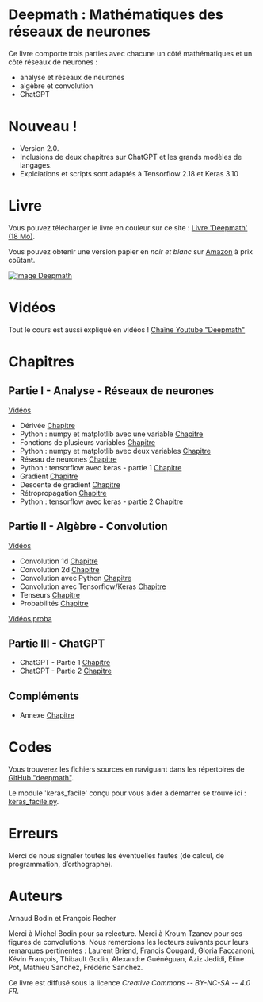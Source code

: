 
Deepmath : Mathématiques des réseaux de neurones
================================================

Ce livre comporte trois parties avec chacune un côté mathématiques et un côté réseaux de neurones :

* analyse et réseaux de neurones
* algèbre et convolution
* ChatGPT


Nouveau !
=========

* Version 2.0. 
* Inclusions de deux chapitres sur ChatGPT et les  grands modèles de langages.
* Explciations et scripts sont adaptés à Tensorflow 2.18 et Keras 3.10


Livre
=====

Vous pouvez télécharger le livre en couleur sur ce site : [Livre 'Deepmath' (18 Mo)](livre-deepmath.pdf).

Vous pouvez obtenir une version papier en *noir et blanc* sur [Amazon](https://www.amazon.fr/dp/B08TRRNBMQ/) à prix coûtant.

[![Image Deepmath](divers/img_deepmath_medium.png "Image Deepmath")](https://www.amazon.fr/dp/B08TRRNBMQ/)

Vidéos
======

Tout le cours est aussi expliqué en vidéos ! [Chaîne Youtube "Deepmath"](https://www.youtube.com/channel/UCnKarYaG1VuzdWix1vBitFg/)


Chapitres
=========

Partie I - Analyse - Réseaux de neurones
----------------------------------------

[Vidéos](https://www.youtube.com/playlist?list=PL4Z-Jb1iAUOZEjt0P6R1GPU5LhC1kx1aL)

* Dérivée [Chapitre](derivee/derivee.pdf)
* Python : numpy et matplotlib avec une variable [Chapitre](pythonx/pythonx.pdf)
* Fonctions de plusieurs variables [Chapitre](fonctions/fonctions.pdf)
* Python : numpy et matplotlib avec deux variables [Chapitre](pythonxy/pythonxy.pdf)
* Réseau de neurones [Chapitre](neurones/neurones.pdf)
* Python : tensorflow avec keras - partie 1 [Chapitre](pythontf1/pythontf1.pdf)
* Gradient  [Chapitre](gradient/gradient.pdf)
* Descente de gradient [Chapitre](descente/descente.pdf)
* Rétropropagation  [Chapitre](retro/retro.pdf)
* Python : tensorflow avec keras - partie 2 [Chapitre](pythontf2/pythontf2.pdf)


Partie II - Algèbre - Convolution
---------------------------------

[Vidéos](https://www.youtube.com/playlist?list=PL4Z-Jb1iAUOYxUtZO_NlXG21LoXYlwIOF)

* Convolution 1d [Chapitre](convolution1d/convolution1d.pdf)
* Convolution 2d [Chapitre](convolution2d/convolution2d.pdf)
* Convolution avec Python [Chapitre](pythonconv/pythonconv.pdf)
* Convolution avec Tensorflow/Keras [Chapitre](tfconv/tfconv.pdf)
* Tenseurs [Chapitre](tenseur/tenseur.pdf)
* Probabilités  [Chapitre](proba/proba.pdf)

[Vidéos proba](https://www.youtube.com/playlist?list=PL4Z-Jb1iAUObWRvZuQgPFUkUMP_Aycwdv)


Partie III - ChatGPT
--------------------

* ChatGPT - Partie 1 [Chapitre](chatgpt1/chatgpt1.pdf)
* ChatGPT - Partie 2 [Chapitre](chatgpt2/chatgpt2.pdf)


Compléments
------------------------------------

* Annexe [Chapitre](annexe/annexe.pdf)


Codes
=====

Vous trouverez les fichiers sources en naviguant dans les répertoires de [GitHub "deepmath"](https://github.com/exo7math/deepmath-exo7).

Le module 'keras_facile' conçu pour vous aider à démarrer  se trouve ici : [keras_facile.py](keras_facile/keras_facile.py).


Erreurs
=======

Merci de nous signaler toutes les éventuelles fautes (de calcul, de programmation, d’orthographe).



Auteurs
=======

Arnaud Bodin et François Recher

Merci à Michel Bodin pour sa relecture.
Merci à Kroum Tzanev pour ses figures de convolutions.
Nous remercions les lecteurs suivants pour leurs remarques pertinentes :
	Laurent Briend, 
	Francis Cougard,
	Gloria Faccanoni,
	Kévin François, 
	Thibault Godin,
	Alexandre Guénéguan,
	Aziz Jedidi,
	Éline Pot,
	Mathieu Sanchez,
	Frédéric Sanchez.

Ce livre est diffusé sous la licence *Creative Commons -- BY-NC-SA -- 4.0 FR*.


